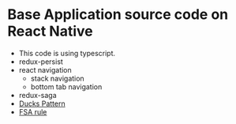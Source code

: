 # Base Application source code on React Native

* This code is using typescript.
* redux-persist
* react navigation
	* stack navigation
	* bottom tab navigation
* redux-saga
* [Ducks Pattern](https://github.com/erikras/ducks-modular-redux)
* [FSA rule](https://github.com/redux-utilities/flux-standard-action)